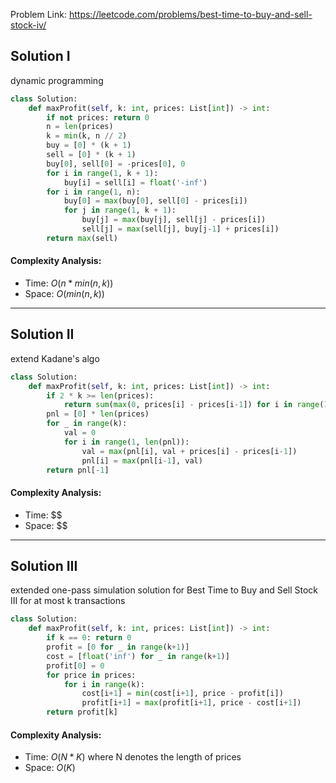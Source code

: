Problem Link: https://leetcode.com/problems/best-time-to-buy-and-sell-stock-iv/



## Solution I
dynamic programming

```python
class Solution:
    def maxProfit(self, k: int, prices: List[int]) -> int:
        if not prices: return 0
        n = len(prices)
        k = min(k, n // 2)
        buy = [0] * (k + 1)
        sell = [0] * (k + 1)
        buy[0], sell[0] = -prices[0], 0
        for i in range(1, k + 1):
            buy[i] = sell[i] = float('-inf')
        for i in range(1, n):
            buy[0] = max(buy[0], sell[0] - prices[i])
            for j in range(1, k + 1):
                buy[j] = max(buy[j], sell[j] - prices[i])
                sell[j] = max(sell[j], buy[j-1] + prices[i])
        return max(sell)
```

#### Complexity Analysis:
- Time: $O(n * min(n,k))$
- Space: $O(min(n,k))$

---

## Solution II
extend Kadane's algo

```python
class Solution:
    def maxProfit(self, k: int, prices: List[int]) -> int:
        if 2 * k >= len(prices):
            return sum(max(0, prices[i] - prices[i-1]) for i in range(1, len(prices)))
        pnl = [0] * len(prices)
        for _ in range(k):
            val = 0
            for i in range(1, len(pnl)):
                val = max(pnl[i], val + prices[i] - prices[i-1])
                pnl[i] = max(pnl[i-1], val)
        return pnl[-1]
```

#### Complexity Analysis:
- Time: $$
- Space: $$

---

## Solution III
extended one-pass simulation solution for Best Time to Buy and Sell Stock III for at most k transactions

```python
class Solution:
    def maxProfit(self, k: int, prices: List[int]) -> int:
        if k == 0: return 0
        profit = [0 for _ in range(k+1)]
        cost = [float('inf') for _ in range(k+1)]
        profit[0] = 0
        for price in prices:
            for i in range(k):
                cost[i+1] = min(cost[i+1], price - profit[i])
                profit[i+1] = max(profit[i+1], price - cost[i+1])
        return profit[k]
```

#### Complexity Analysis:
- Time: $O(N * K)$ where N denotes the length of prices
- Space: $O(K)$